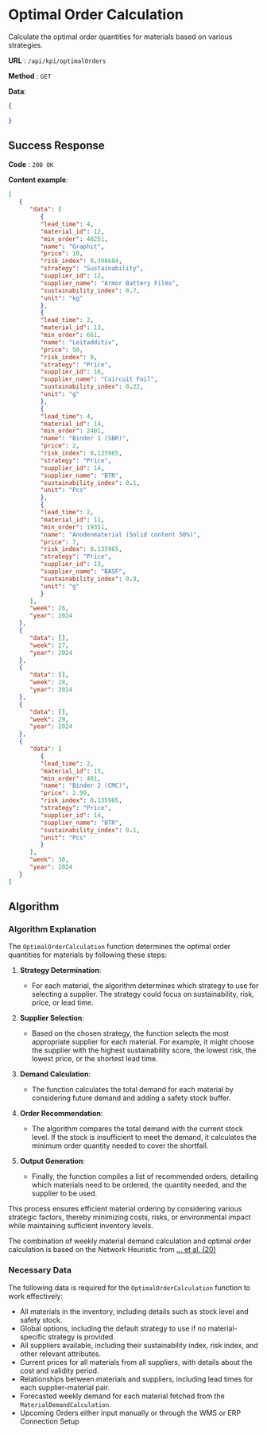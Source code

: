 # Optimal Order Calculation

Calculate the optimal order quantities for materials based on various strategies.

**URL** : `/api/kpi/optimalOrders`

**Method** : `GET`

**Data**: 

```json
{
    
}
```

## Success Response

**Code** : `200 OK`

**Content example**:

```json
[
   {
      "data": [
         {
         "lead_time": 4,
         "material_id": 12,
         "min_order": 48251,
         "name": "Graphit",
         "price": 10,
         "risk_index": 0.398684,
         "strategy": "Sustainability",
         "supplier_id": 12,
         "supplier_name": "Armor Battery Films",
         "sustainability_index": 0.7,
         "unit": "kg"
         },
         {
         "lead_time": 2,
         "material_id": 13,
         "min_order": 661,
         "name": "Leitadditiv",
         "price": 50,
         "risk_index": 0,
         "strategy": "Price",
         "supplier_id": 16,
         "supplier_name": "Cuircuit Foil",
         "sustainability_index": 0.22,
         "unit": "g"
         },
         {
         "lead_time": 4,
         "material_id": 14,
         "min_order": 2401,
         "name": "Binder 1 (SBR)",
         "price": 2,
         "risk_index": 0.135965,
         "strategy": "Price",
         "supplier_id": 14,
         "supplier_name": "BTR",
         "sustainability_index": 0.1,
         "unit": "Pcs"
         },
         {
         "lead_time": 2,
         "material_id": 11,
         "min_order": 19351,
         "name": "Anodenmaterial (Solid content 50%)",
         "price": 7,
         "risk_index": 0.135965,
         "strategy": "Price",
         "supplier_id": 13,
         "supplier_name": "BASF",
         "sustainability_index": 0.9,
         "unit": "g"
         }
      ],
      "week": 26,
      "year": 2024
   },
   {
      "data": [],
      "week": 27,
      "year": 2024
   },
   {
      "data": [],
      "week": 28,
      "year": 2024
   },
   {
      "data": [],
      "week": 29,
      "year": 2024
   },
   {
      "data": [
         {
         "lead_time": 2,
         "material_id": 15,
         "min_order": 401,
         "name": "Binder 2 (CMC)",
         "price": 2.99,
         "risk_index": 0.135965,
         "strategy": "Price",
         "supplier_id": 14,
         "supplier_name": "BTR",
         "sustainability_index": 0.1,
         "unit": "Pcs"
         }
      ],
      "week": 30,
      "year": 2024
   }
]
```

## Algorithm

### Algorithm Explanation

The `OptimalOrderCalculation` function determines the optimal order quantities for materials by following these steps:

1. **Strategy Determination**:
   - For each material, the algorithm determines which strategy to use for selecting a supplier. The strategy could focus on sustainability, risk, price, or lead time.

2. **Supplier Selection**:
   - Based on the chosen strategy, the function selects the most appropriate supplier for each material. For example, it might choose the supplier with the highest sustainability score, the lowest risk, the lowest price, or the shortest lead time.

3. **Demand Calculation**:
   - The function calculates the total demand for each material by considering future demand and adding a safety stock buffer.

4. **Order Recommendation**:
   - The algorithm compares the total demand with the current stock level. If the stock is insufficient to meet the demand, it calculates the minimum order quantity needed to cover the shortfall.

5. **Output Generation**:
   - Finally, the function compiles a list of recommended orders, detailing which materials need to be ordered, the quantity needed, and the supplier to be used.

This process ensures efficient material ordering by considering various strategic factors, thereby minimizing costs, risks, or environmental impact while maintaining sufficient inventory levels.

The combination of weekly material demand calculation and optimal order calculation is based on the Network Heuristic from [... et al. (20)](www.google.com)

### Necessary Data

The following data is required for the `OptimalOrderCalculation` function to work effectively:

   - All materials in the inventory, including details such as stock level and safety stock.
   - Global options, including the default strategy to use if no material-specific strategy is provided.
   - All suppliers available, including their sustainability index, risk index, and other relevant attributes.
   - Current prices for all materials from all suppliers, with details about the cost and validity period.
   - Relationships between materials and suppliers, including lead times for each supplier-material pair.
   - Forecasted weekly demand for each material fetched from the `MaterialDemandCalculation`.
   - Upcoming Orders either input manually or through the WMS or ERP Connection Setup
